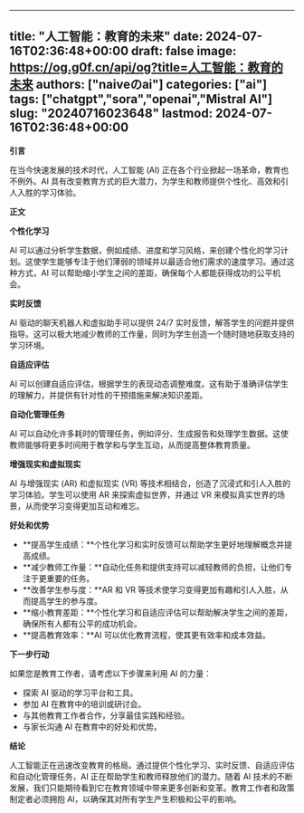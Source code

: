 
---
title: "人工智能：教育的未来"
date: 2024-07-16T02:36:48+00:00
draft: false
image: https://og.g0f.cn/api/og?title=人工智能：教育的未来
authors: ["naiveのai"]
categories: ["ai"]
tags: ["chatgpt","sora","openai","Mistral AI"]
slug: "20240716023648"
lastmod: 2024-07-16T02:36:48+00:00
---
**引言**

在当今快速发展的技术时代，人工智能 (AI) 正在各个行业掀起一场革命，教育也不例外。AI 具有改变教育方式的巨大潜力，为学生和教师提供个性化、高效和引人入胜的学习体验。

**正文**

**个性化学习**

AI 可以通过分析学生数据，例如成绩、进度和学习风格，来创建个性化的学习计划。这使学生能够专注于他们薄弱的领域并以最适合他们需求的速度学习。通过这种方式，AI 可以帮助缩小学生之间的差距，确保每个人都能获得成功的公平机会。

**实时反馈**

AI 驱动的聊天机器人和虚拟助手可以提供 24/7 实时反馈，解答学生的问题并提供指导。这可以极大地减少教师的工作量，同时为学生创造一个随时随地获取支持的学习环境。

**自适应评估**

AI 可以创建自适应评估，根据学生的表现动态调整难度。这有助于准确评估学生的理解力，并提供有针对性的干预措施来解决知识差距。

**自动化管理任务**

AI 可以自动化许多耗时的管理任务，例如评分、生成报告和处理学生数据。这使教师能够将更多时间用于教学和与学生互动，从而提高整体教育质量。

**增强现实和虚拟现实**

AI 与增强现实 (AR) 和虚拟现实 (VR) 等技术相结合，创造了沉浸式和引人入胜的学习体验。学生可以使用 AR 来探索虚拟世界，并通过 VR 来模拟真实世界的场景，从而使学习变得更加互动和难忘。

**好处和优势**

* **提高学生成绩：**个性化学习和实时反馈可以帮助学生更好地理解概念并提高成绩。
* **减少教师工作量：**自动化任务和提供支持可以减轻教师的负担，让他们专注于更重要的任务。
* **改善学生参与度：**AR 和 VR 等技术使学习变得更加有趣和引人入胜，从而提高学生的参与度。
* **缩小教育差距：**个性化学习和自适应评估可以帮助解决学生之间的差距，确保所有人都有公平的成功机会。
* **提高教育效率：**AI 可以优化教育流程，使其更有效率和成本效益。

**下一步行动**

如果您是教育工作者，请考虑以下步骤来利用 AI 的力量：

* 探索 AI 驱动的学习平台和工具。
* 参加 AI 在教育中的培训或研讨会。
* 与其他教育工作者合作，分享最佳实践和经验。
* 与家长沟通 AI 在教育中的好处和优势。

**结论**

人工智能正在迅速改变教育的格局。通过提供个性化学习、实时反馈、自适应评估和自动化管理任务，AI 正在帮助学生和教师释放他们的潜力。随着 AI 技术的不断发展，我们只能期待看到它在教育领域中带来更多创新和变革。教育工作者和政策制定者必须拥抱 AI，以确保其对所有学生产生积极和公平的影响。
